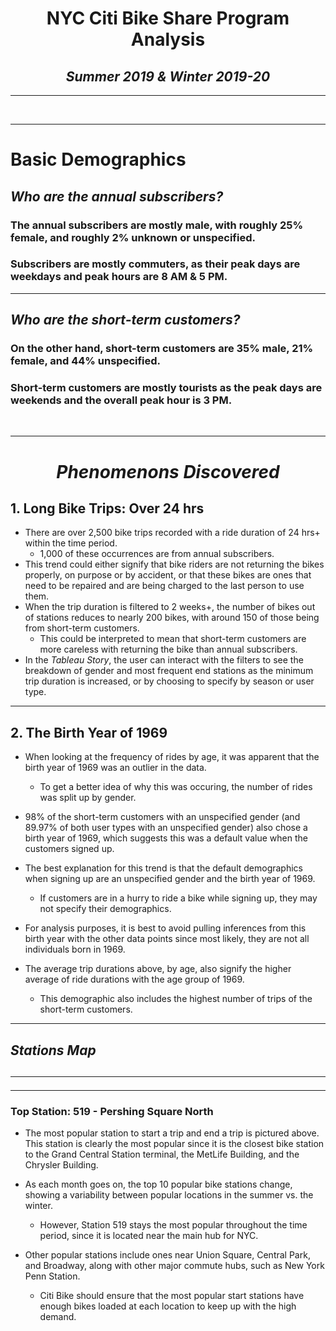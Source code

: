 <div style="text-align:center">
    <h1>NYC Citi Bike Share Program Analysis</h1>
    <h2><i>Summer 2019 & Winter 2019-20</i></h2>
</div>

<hr>

<div style="text-align:center">
</div>
<br>

<hr>

<h1>Basic Demographics</h1>

<h2><i>Who are the annual subscribers?</i></h3>
<h3> The annual subscribers are mostly male, with roughly 25% female, and roughly 2% unknown or unspecified.</h3>
<div style="text-align:center">
</div>

<h3>Subscribers are mostly commuters, as their peak days are weekdays and peak hours are 8 AM & 5 PM.</h3>




<hr>

<h2><i>Who are the short-term customers?</i></h2>
<h3>On the other hand, short-term customers are 35% male, 21% female, and 44% unspecified.</h3>
<div style="text-align:center">
</div>

<h3>Short-term customers are mostly tourists as the peak days are weekends and the overall peak hour is 3 PM.</h3>


<br>
<hr>

<div style="text-align:center">
    <h1><i>Phenomenons Discovered</i></h1>
</div>


## 1. Long Bike Trips: Over 24 hrs

- There are over 2,500 bike trips recorded with a ride duration of 24 hrs+ within the time period.
    - 1,000 of these occurrences are from annual subscribers.
- This trend could either signify that bike riders are not returning the bikes properly, on purpose or by accident, or that these bikes are ones that need to be repaired and are being charged to the last person to use them.
- When the trip duration is filtered to 2 weeks+, the number of bikes out of stations reduces to nearly 200 bikes, with around 150 of those being from short-term customers. 
    - This could be interpreted to mean that short-term customers are more careless with returning the bike than annual subscribers.
- In the *Tableau Story*, the user can interact with the filters to see the breakdown of gender and most frequent end stations as the minimum trip duration is increased, or by choosing to specify by season or user type.

<hr>

## 2. The Birth Year  of 1969

- When looking at the frequency of rides by age, it was apparent that the birth year of 1969 was an outlier in the data.
    - To get a better idea of why this was occuring, the number of rides was split up by gender.

- 98% of the short-term customers with an unspecified gender (and 89.97% of both user types with an unspecified gender) also chose a birth year of 1969, which suggests this was a default value when the customers signed up.
- The best explanation for this trend is that the default demographics when signing up are an unspecified gender and the birth year of 1969.    
    - If customers are in a hurry to ride a bike while signing up, they may not specify their demographics. 
- For analysis purposes, it is best to avoid pulling inferences from this birth year with the other data points since most likely, they are not all individuals born in 1969.


- The average trip durations above, by age, also signify the higher average of ride durations with the age group of 1969.
    - This demographic also includes the highest number of trips of the short-term customers.
<hr>

<h2><i>Stations Map</i><h2>
<hr>
<hr>

<h3>Top Station: 519 -  Pershing Square North</h3>
<div style="text-align:center">
</div>


- The most popular station to start a trip and end a trip is pictured above. This station is clearly the most popular since it is the closest bike station to the Grand Central Station terminal, the MetLife Building, and the Chrysler Building.
- As each month goes on, the top 10 popular bike stations change, showing a variability between popular locations in the summer vs. the winter. 
    - However, Station 519 stays the most popular throughout the time period, since it is located near the main hub for NYC.

- Other popular stations include ones near Union Square, Central Park, and Broadway, along with other major commute hubs, such as New York Penn Station.
  - Citi Bike should ensure that the most popular start stations have enough bikes loaded at each location to keep up with the high demand.
